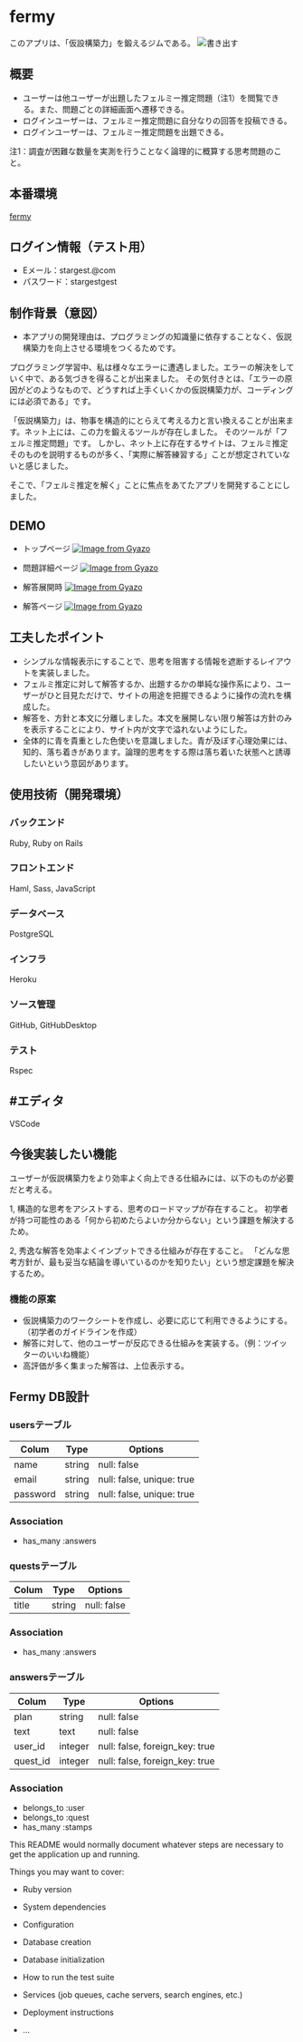 # fermy
このアプリは、「仮設構築力」を鍛えるジムである。
![書き出す](https://user-images.githubusercontent.com/68729117/102678741-b97d8e00-41ed-11eb-9d33-2a0b4af57206.jpg)

## 概要

- ユーザーは他ユーザーが出題したフェルミー推定問題（注1）を閲覧できる。また、問題ごとの詳細画面へ遷移できる。
- ログインユーザーは、フェルミー推定問題に自分なりの回答を投稿できる。
- ログインユーザーは、フェルミー推定問題を出題できる。

注1：調査が困難な数量を実測を行うことなく論理的に概算する思考問題のこと。

## 本番環境

[fermy](http://fermy.herokuapp.com)


## ログイン情報（テスト用）

- Eメール：stargest.@com
- パスワード：stargestgest


## 制作背景（意図）

- 本アプリの開発理由は、プログラミングの知識量に依存することなく、仮説構築力を向上させる環境をつくるためです。

プログラミング学習中、私は様々なエラーに遭遇しました。エラーの解決をしていく中で、ある気づきを得ることが出来ました。
その気付きとは、「エラーの原因がどのようなもので、どうすれば上手くいくかの仮説構築力が、コーディングには必須である」です。

「仮説構築力」は、物事を構造的にとらえて考える力と言い換えることが出来ます。ネット上には、この力を鍛えるツールが存在しました。
そのツールが「フェルミ推定問題」です。
しかし、ネット上に存在するサイトは、フェルミ推定そのものを説明するものが多く、「実際に解答練習する」ことが想定されていないと感じました。

そこで、「フェルミ推定を解く」ことに焦点をあてたアプリを開発することにしました。

## DEMO

- トップページ
[![Image from Gyazo](https://i.gyazo.com/44d91891317b1b06983c317bb355051c.png)](https://gyazo.com/44d91891317b1b06983c317bb355051c)

- 問題詳細ページ
[![Image from Gyazo](https://i.gyazo.com/be84a4a564d9d23e4eaf494421e854d8.png)](https://gyazo.com/be84a4a564d9d23e4eaf494421e854d8)

- 解答展開時
[![Image from Gyazo](https://i.gyazo.com/8068120519cb713537f4a3b367a28f9f.png)](https://gyazo.com/8068120519cb713537f4a3b367a28f9f)

- 解答ページ
[![Image from Gyazo](https://i.gyazo.com/2c69351b7c7c5ff547d6369fa4d608e6.png)](https://gyazo.com/2c69351b7c7c5ff547d6369fa4d608e6)


## 工夫したポイント

- シンプルな情報表示にすることで、思考を阻害する情報を遮断するレイアウトを実装しました。
- フェルミ推定に対して解答するか、出題するかの単純な操作系により、ユーザーがひと目見ただけで、サイトの用途を把握できるように操作の流れを構成した。
- 解答を、方針と本文に分離しました。本文を展開しない限り解答は方針のみを表示することにより、サイト内が文字で溢れないようにした。
- 全体的に青を貴重とした色使いを意識しました。青が及ぼす心理効果には、知的、落ち着きがあります。論理的思考をする際は落ち着いた状態へと誘導したいという意図があります。

## 使用技術（開発環境）

### バックエンド
Ruby, Ruby on Rails
### フロントエンド
Haml, Sass, JavaScript
### データベース
PostgreSQL
### インフラ
Heroku
### ソース管理
GitHub, GitHubDesktop
### テスト
Rspec
## #エディタ
VSCode


## 今後実装したい機能

ユーザーが仮説構築力をより効率よく向上できる仕組みには、以下のものが必要だと考える。

1, 構造的な思考をアシストする、思考のロードマップが存在すること。
      初学者が持つ可能性のある「何から初めたらよいか分からない」という課題を解決するため。

2, 秀逸な解答を効率よくインプットできる仕組みが存在すること。
      「どんな思考方針が、最も妥当な結論を導いているのかを知りたい」という想定課題を解決するため。

### 機能の原案

- 仮説構築力のワークシートを作成し、必要に応じて利用できるようにする。（初学者のガイドラインを作成）
- 解答に対して、他のユーザーが反応できる仕組みを実装する。（例：ツイッターのいいね機能）
- 高評価が多く集まった解答は、上位表示する。


## Fermy DB設計

### usersテーブル

|Colum|Type|Options|
|------|----|------|
|name|string|null: false|
|email|string|null: false, unique: true|
|password|string|null: false, unique: true|

### Association
- has_many :answers

### questsテーブル

|Colum|Type|Options|
|------|----|------|
|title|string|null: false|

### Association
- has_many :answers

### answersテーブル

|Colum|Type|Options|
|------|----|------|
|plan|string|null: false|
|text|text|null: false|
|user_id|integer|null: false, foreign_key: true|
|quest_id|integer|null: false, foreign_key: true|

### Association
- belongs_to :user
- belongs_to :quest
- has_many :stamps


This README would normally document whatever steps are necessary to get the
application up and running.

Things you may want to cover:

* Ruby version

* System dependencies

* Configuration

* Database creation

* Database initialization

* How to run the test suite

* Services (job queues, cache servers, search engines, etc.)

* Deployment instructions

* ...
